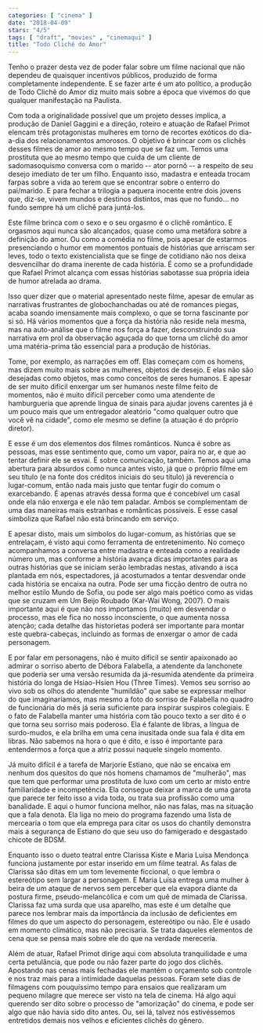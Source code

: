 ```yaml
---
categories: [ "cinema" ]
date: "2018-04-09"
stars: "4/5"
tags: [ "draft", "movies" , "cinemaqui" ]
title: "Todo Clichê do Amor"
---
```

Tenho o prazer desta vez de poder falar sobre um filme nacional que
não dependeu de quaisquer incentivos públicos, produzido de forma
completamente independente. E se fazer arte é um ato político, a
produção de Todo Clichê do Amor diz muito mais sobre a época que
vivemos do que qualquer manifestação na Paulista.

Com toda a originalidade possível que um projeto desses implica, a
produção de Daniel Gaggini e a direção, roteiro e atuação de Rafael
Primot elencam três protagonistas mulheres em torno de recortes exóticos
do dia-a-dia dos relacionamentos amorosos. O objetivo é brincar com os
clichês desses filmes de amor ao mesmo tempo que se faz um. Temos uma
prostituta que ao mesmo tempo que cuida de um cliente de sadomasoquismo
conversa com o marido -- ator pornô -- a respeito de seu desejo imediato
de ter um filho. Enquanto isso, madastra e enteada trocam farpas sobre
a vida ao terem que se encontrar sobre o enterro do pai/marido. E para
fechar a trilogia a paquera inocente entre dois jovens que, diz-se,
vivem mundos e destinos distintos, mas que no fundo... no fundo sempre
há um clichê para juntá-los.

Este filme brinca com o sexo e o seu orgasmo é o clichê romântico. E
orgasmos aqui nunca são alcançados, quase como uma metáfora sobre a
definição do amor. Ou como a comédia no filme, pois apesar de estarmos
presenciando o humor em momentos pontuais de histórias que arriscam
ser leves, todo o texto existencialista que se finge de cotidiano não
nos deixa desvencilhar do drama inerente de cada história. É como se
a profundidade que Rafael Primot alcança com essas histórias sabotasse
sua própria ideia de humor atrelada ao drama.

Isso quer dizer que o material apresentado neste filme, apesar de emular
as narrativas frustrantes de globochanchadas ou até de romances piegas,
acaba soando imensamente mais complexo, o que se torna fascinante por
si só. Há vários momentos que a força da história não reside nela
mesma, mas na auto-análise que o filme nos força a fazer, desconstruindo
sua narrativa em prol da observação aguçada do que torna um clichê do
amor uma matéria-prima tão essencial para a produção de histórias.

Tome, por exemplo, as narrações em off. Elas começam com os homens, mas
dizem muito mais sobre as mulheres, objetos de desejo. E elas não são
desejadas como objetos, mas como conceitos de seres humanos. E apesar de
ser muito difícil enxergar um ser humanos neste filme feito de momentos,
não é muito difícil perceber como uma atendente de hamburgueria que
aprende língua de sinais para ajudar jovens carentes já é um pouco
mais que um entregador aleatório "como qualquer outro que você vê na
cidade", como ele mesmo se define (a atuação é do próprio diretor).

E esse é um dos elementos dos filmes românticos. Nunca é sobre as
pessoas, mas esse sentimento que, como um vapor, paira no ar, e que ao
tentar definir ele se esvai. É sobre comunicação, também. Temos aqui
uma abertura para absurdos como nunca antes visto, já que o próprio
filme em seu título (e na fonte dos créditos iniciais do seu título)
já reverencia o lugar-comum, então nada mais justo que tentar fugir do
comum o exarcebando. É apenas através dessa forma que é concebível um
casal onde ela não enxerga e ele não tem paladar. Ambos se complementam
de uma das maneiras mais estranhas e românticas possíveis. E esse
casal simboliza que Rafael não está brincando em serviço.

E apesar disto, mais um símbolos do lugar-comum, as histórias que
se entrelaçam, é visto aqui como ferramenta de entretenimento. No
começo acompanhamos a conversa entre madastra e enteada como a realidade
número um, mas conforme a história avança dicas importantes para as
outras histórias que se iniciam serão lembradas nestas, ativando a
isca plantada em nós, espectadores, já acostumados a tentar desvendar
onde cada história se encaixa na outra. Pode ser uma ficção dentro
de outra no melhor estilo Mundo de Sofia, ou pode ser algo mais poético
como as vidas que se cruzam em Um Beijo Roubado (Kar-Wai Wong, 2007). O
mais importante aqui é que não nos importamos (muito) em desvendar
o processo, mas ele fica no nosso inconsciente, o que aumenta nossa
atenção; cada detalhe das historietas poderá ser importante para
montar este quebra-cabeças, incluindo as formas de enxergar o amor de
cada personagem.

E por falar em personagens, não é muito difícil se sentir apaixonado ao
admirar o sorriso aberto de Débora Falabella, a atendente da lanchonete
que poderia ser uma versão resumida da já-resumida atendente da primeira
história do longa de Hsiao-Hsien Hou (Three Times). Vemos seu sorriso
ao vivo sob os olhos do atendente "humildão" que sabe se expressar
melhor do que imaginaríamos, mas mesmo a foto do sorriso de Falabella
no quadro de funcionária do mês já seria suficiente para inspirar
suspiros colegiais. E o fato de Falabella manter uma história com tão
pouco texto a ser dito é o que torna seu sorriso mais poderoso. Ela é
falante de libras, a língua de surdo-mudos, e ela brilha em uma cena
inusitada onde sua fala é dita em libras. Não sabemos na hora o que é
dito, e isso é importante para entendermos a força que a atriz possui
naquele singelo momento.

Já muito difícil é a tarefa de Marjorie Estiano, que não se encaixa
em nenhum dos quesitos do que nós homens chamamos de "mulherão",
mas que tem que performar uma prostituta de luxo com um certo ar misto
entre familiaridade e incompetência. Ela consegue deixar a marca de uma
garota que parece ter feito isso a vida toda, ou trata sua profissão
como uma banalidade. E aqui o humor funciona melhor, não nas falas, mas
na situação que a fala denota. Ela liga no meio do programa fazendo uma
lista de mercearia o tom que ela emprega para citar os usos do chantily
demonstra mais a segurança de Estiano do que seu uso do famigerado e
desgastado chicote de BDSM.

Enquanto isso o dueto teatral entre Clarissa Kiste e Maria Luísa
Mendonça funciona justamente por estar inserido em um filme teatral. As
falas de Clarissa são ditas em um tom levemente ficcional, o que
lembra o estereótipo sem largar a personagem. E Maria Luísa entrega
uma mulher à beira de um ataque de nervos sem perceber que ela evapora
diante da postura firme, pseudo-melancólica e com um quê de mimada de
Clarissa. Clarissa faz uma surda que usa aparelho, mas este é um detalhe
que parece nos lembrar mais da importância da inclusão de deficientes em
filmes do que um aspecto do personagem, estereótipo ou não. Ele é usado
em momento climático, mas não precisaria. Se trata daqueles elementos
de cena que se pensa mais sobre ele do que na verdade mereceria.

Além de atuar, Rafael Primot dirige aqui com absoluta tranquilidade
e uma certa petulância, que pode ou não fazer parte do jogo dos
clichês. Apostando nas cenas mais fechadas ele mantém o orçamento sob
controle e nos traz mais para a intimidade daquelas pessoas. Foram sete
dias de filmagens com pouquíssimo tempo para ensaios que realizaram
um pequeno milagre que merece ser visto na tela de cinema. Há algo
aqui querendo ser dito sobre o processo de "amorização" do cinema,
e pode ser algo que não havia sido dito antes. Ou, sei lá, talvez
nós estivéssemos entretidos demais nos velhos e eficientes clichês
do gênero.
